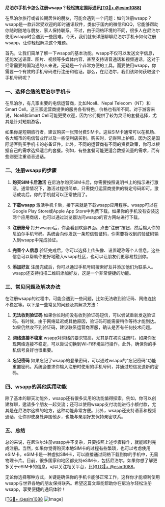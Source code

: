 **尼泊尔手机卡怎么注册wsapp？轻松搞定国际通讯[[TG💪+ @esim1088](https://t.me/s/esim1088)]**

在尼泊尔旅行或者长期居住的朋友，可能会遇到一个问题：如何注册wsapp？wsapp是一款非常受欢迎的即时通讯软件，类似于国内的微信和QQ，它能够帮助你随时随地与朋友、家人保持联系。不过，由于网络环境的不同，很多人在尼泊尔使用wsapp时会遇到一些困难。今天，我们就来详细聊聊尼泊尔手机卡如何注册wsapp，让你轻松解决这个难题。

首先，让我们简单了解一下wsapp的基本功能。wsapp不仅可以发送文字信息，还能发送语音、图片、视频等多媒体内容，甚至支持语音通话和视频通话。这对于经常需要跨国沟通的人来说，无疑是一个非常方便的工具。而要使用wsapp，你需要一个有效的手机号码进行注册和验证。那么，在尼泊尔，我们该如何获取这个手机号码呢？

### **一、选择合适的尼泊尔手机卡**

在尼泊尔，有几家主要的电信运营商，比如Ncell、Nepal Telecom（NT）和Smart Cell。这三家运营商提供的服务各有特色，价格也有所不同。对于游客来说，Ncell和Smart Cell可能更受欢迎，因为它们提供了较为灵活的套餐选择，尤其是针对短期游客。

如果你是短期旅行者，建议购买一张预付费SIM卡。这些SIM卡通常可以在机场、各大城市的电信营业厅以及一些便利店买到。购买时，记得带上护照，因为这是国际游客购买手机卡的必备证件。此外，不同的运营商有不同的资费政策，你可以根据自己的需求选择适合的套餐。例如，有些套餐可能更适合数据流量的需求，而有些则更注重语音通话。

### **二、注册wsapp的步骤**

1. **购买SIM卡后激活**
   在尼泊尔购买SIM卡后，你需要按照说明书上的指示进行激活。通常情况下，激活过程很简单，只需拨打运营商提供的特定号码即可。激活成功后，你的手机就可以正常使用了。

2. **下载wsapp**
   激活手机卡后，接下来就是下载wsapp应用程序。wsapp可以在Google Play Store或Apple App Store中免费下载。如果你的手机没有安装这两个应用商店，也可以通过浏览器访问wsapp的官方网站进行下载。

3. **注册账号**
   打开wsapp后，你会看到欢迎界面。点击“注册”按钮，然后输入你的尼泊尔手机号码。系统会向你发送一条短信验证码，你需要将收到的验证码输入到wsapp中完成验证。

4. **完善个人信息**
   验证完成后，你可以选择上传头像、设置昵称等个人信息。这些信息可以帮助你更好地融入wsapp社区，也可以让朋友们更容易找到你。

5. **添加好友**
   注册完成后，你可以通过手机号码搜索好友并添加他们为联系人。wsapp还支持扫描二维码添加好友，这是一个非常便捷的功能。

### **三、常见问题及解决办法**

在注册wsapp的过程中，可能会遇到一些问题，比如无法收到验证码、网络连接不稳定等。以下是一些常见的问题及其解决方法：

1. **无法收到验证码**
   如果你长时间没有收到验证码短信，可以尝试重新发送验证码。有时候，由于网络延迟或其他原因，验证码可能需要稍作等待才能到达。如果仍然收不到验证码，建议联系运营商客服，确认是否有任何技术问题。

2. **网络连接不稳定**
   wsapp对网络的要求较高，尤其是在初次注册时。如果你发现网络连接不稳定，可以尝试切换到Wi-Fi环境进行操作。此外，确保你的手机信号良好也很重要。

3. **忘记密码**
   如果忘记了wsapp的登录密码，可以通过wsapp的“忘记密码”功能重置密码。系统会要求你输入注册时使用的手机号码，并通过短信发送新的密码。

### **四、wsapp的其他实用功能**

除了基本的聊天功能外，wsapp还有很多实用的功能值得探索。例如，你可以创建群聊，邀请多个朋友一起交流；还可以使用wsapp支付功能进行小额付款，尤其是在尼泊尔这样的地方，这种功能非常方便。此外，wsapp还支持语音和视频通话，让你即使身处异国他乡，也能与亲朋好友保持亲密联系。

### **五、总结**

总的来说，在尼泊尔注册wsapp并不复杂，只要按照上述步骤操作，就能顺利完成注册。当然，如果你觉得购买本地SIM卡的过程有些繁琐，也可以考虑使用eSIM卡。eSIM卡是一种虚拟SIM卡，可以直接通过网络下载到你的手机中，无需物理卡片。目前，很多国家和地区都支持eSIM卡，包括尼泊尔。如果你想了解更多关于eSIM卡的信息，可以关注相关平台，比如[TG💪+ @esim1088](https://t.me/s/esim1088)。

无论你选择哪种方式，关键是确保你的手机卡能够正常工作，这样你才能顺利使用wsapp与世界各地的朋友保持联系。希望这篇文章能帮助你在尼泊尔轻松注册wsapp，享受便捷的通讯体验！

[[TG💪+ @esim1088](https://t.me/s/esim1088) ![Image](https://i.postimg.cc/4NQfJmqS/Snipaste-2025-05-13-00-14-12.png)]